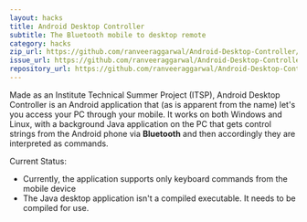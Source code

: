 ```yaml
---
layout: hacks
title: Android Desktop Controller
subtitle: The Bluetooth mobile to desktop remote
category: hacks
zip_url: https://github.com/ranveeraggarwal/Android-Desktop-Controller/archive/master.zip
issue_url: https://github.com/ranveeraggarwal/Android-Desktop-Controller/issues
repository_url: https://github.com/ranveeraggarwal/Android-Desktop-Controller
---
```


Made as an Institute Technical Summer Project (ITSP), Android Desktop Controller is an Android application that (as is apparent from the name) let's you access your PC through your mobile. It works on both Windows and Linux, with a background Java application on the PC that gets control strings from the Android phone via **Bluetooth** and then accordingly they are interpreted as commands.

Current Status:

* Currently, the application supports only keyboard commands from the mobile device
* The Java desktop application isn't a compiled executable. It needs to be compiled for use.
